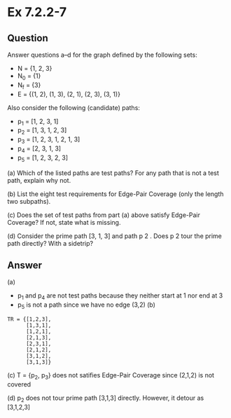 # Ex 7.2.2-7

## Question
Answer questions a–d for the graph defined by the following sets:
- N = {1, 2, 3}
- N<sub>0</sub> = {1}
- N<sub>f</sub> = {3}
- E = {(1, 2), (1, 3), (2, 1), (2, 3), (3, 1)}

Also consider the following (candidate) paths:
- p<sub>1</sub> = [1, 2, 3, 1]
- p<sub>2</sub> = [1, 3, 1, 2, 3]
- p<sub>3</sub> = [1, 2, 3, 1, 2, 1, 3]
- p<sub>4</sub> = [2, 3, 1, 3]
- p<sub>5</sub> = [1, 2, 3, 2, 3]

(a) Which of the listed paths are test paths? For any path that is not a test path, explain why not.

(b) List the eight test requirements for Edge-Pair Coverage (only the length two subpaths).

(c) Does the set of test paths from part (a) above satisfy Edge-Pair Coverage? If not, state what is missing.

(d) Consider the prime path [3, 1, 3] and path p 2 . Does p 2 tour the prime path directly? With a sidetrip?

## Answer

(a) 
- p<sub>1</sub> and p<sub>4</sub> are not test paths because they neither start at 1 nor end at 3
- p<sub>5</sub> is not a path since we have no edge (3,2)
(b)
```
TR = {[1,2,3],
      [1,3,1],
      [1,2,1],
      [2,1,3],
      [2,3,1],
      [2,1,2],
      [3,1,2],
      [3,1,3]}
```

(c) T = {p<sub>2</sub>, p<sub>3</sub>} does not satifies Edge-Pair Coverage since (2,1,2) is not covered

(d) p<sub>2</sub> does not tour prime path [3,1,3] directly. However, it detour as [3,1,2,3]